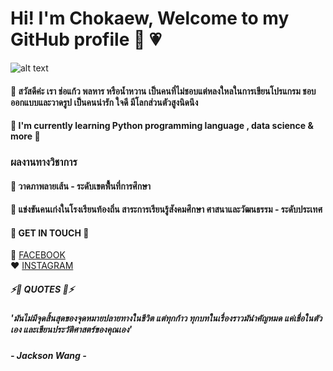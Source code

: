 # Hi! I'm Chokaew, Welcome to my GitHub profile 👋 💗
![alt text](https://drive.google.com/uc?id=1pnGOckpwWNuHOO0hwcdobDxk7MqQqCvE)

#### 🙋 สวัสดีค่ะ เรา ช่อแก้ว พลหาร หรือน้ำหวาน เป็นคนที่ไม่ชอบแต่หลงใหลในการเขียนโปรแกรม ชอบออกแบบและวาดรูป เป็นคนน่ารัก ใจดี มีโลกส่วนตัวสูงนิดนึง 


#### 📗 I'm currently learning Python programming language , data science & more 📌

### ผลงานทางวิชาการ
####   🎨 วาดภาพลายเส้น - ระดับเขตพื้้นที่การศึกษา
####   📕 แข่งขันคนเก่งในโรงเรียนท้องถิ่น สาระการเรียนรู้สังคมศึกษา ศาสนาและวัฒนธรรม - ระดับประเทศ
#### 📱 GET IN TOUCH 📱
💜 [FACEBOOK](https://web.facebook.com/profile.php?id=100015183786126)<br>
❤️ [INSTAGRAM](https://www.instagram.com/syruppz_/)<br>

##### ⚡🌈 QUOTES 🌈⚡
##### 'มันไม่มีจุดสิ้นสุดของจุดหมายปลายทางในชีวิต แต่ทุกก้าว ทุกบทในเรื่องราวมันำคัญหมด แค่เชื่อในตัวเอง และเขียนประวัติศาสตร์ของคุณเอง'
##### - Jackson Wang -
